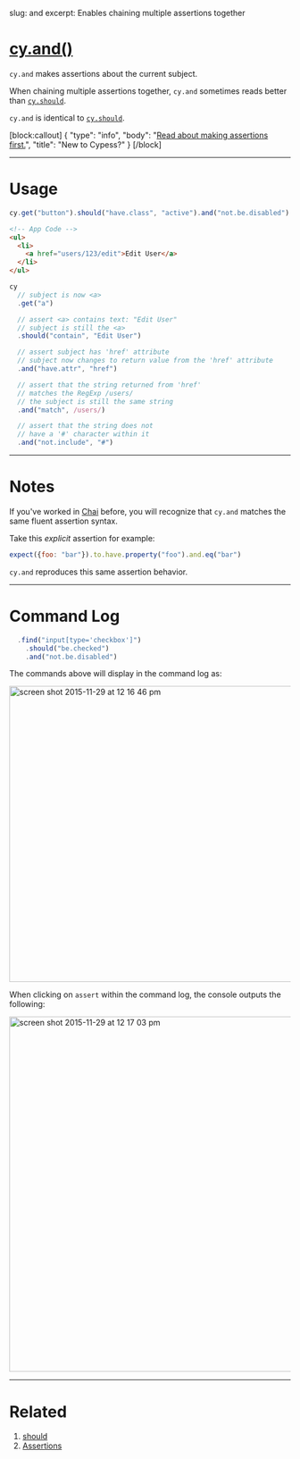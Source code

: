 slug: and
excerpt: Enables chaining multiple assertions together

# [cy.and()](#usage)

`cy.and` makes assertions about the current subject.

When chaining multiple assertions together, `cy.and` sometimes reads better than [`cy.should`](http://on.cypress.io/api/should).

`cy.and` is identical to [`cy.should`](http://on.cypress.io/api/should).

[block:callout]
{
  "type": "info",
  "body": "[Read about making assertions first.](http://on.cypress.io/guides/making-assertions)",
  "title": "New to Cypess?"
}
[/block]

***

# Usage

```javascript
cy.get("button").should("have.class", "active").and("not.be.disabled")
```

```html
<!-- App Code -->
<ul>
  <li>
    <a href="users/123/edit">Edit User</a>
  </li>
</ul>
```

```javascript
cy
  // subject is now <a>
  .get("a")

  // assert <a> contains text: "Edit User"
  // subject is still the <a>
  .should("contain", "Edit User")

  // assert subject has 'href' attribute
  // subject now changes to return value from the 'href' attribute
  .and("have.attr", "href")

  // assert that the string returned from 'href'
  // matches the RegExp /users/
  // the subject is still the same string
  .and("match", /users/)

  // assert that the string does not
  // have a '#' character within it
  .and("not.include", "#")
```

***

# Notes

If you've worked in [Chai](http://chaijs.com/) before, you will recognize that `cy.and` matches the same fluent assertion syntax.

Take this *explicit* assertion for example:

```javascript
expect({foo: "bar"}).to.have.property("foo").and.eq("bar")
```

`cy.and` reproduces this same assertion behavior.

***

# Command Log

```javascript
  .find("input[type='checkbox']")
    .should("be.checked")
    .and("not.be.disabled")
```

The commands above will display in the command log as:

<img width="530" alt="screen shot 2015-11-29 at 12 16 46 pm" src="https://cloud.githubusercontent.com/assets/1271364/11458700/36d1e646-9693-11e5-8771-158230530fdc.png">

When clicking on `assert` within the command log, the console outputs the following:

<img width="636" alt="screen shot 2015-11-29 at 12 17 03 pm" src="https://cloud.githubusercontent.com/assets/1271364/11458702/3b6873be-9693-11e5-88f7-a928ebdac80c.png">

***

# Related

1. [should](http://on.cypress.io/api/should)
2. [Assertions](http://on.cypress.io/guides/making-assertions)